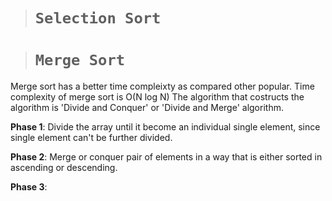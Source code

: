 ># ```Selection Sort```

># ```Merge Sort```

Merge sort has a better time compleixty as compared other popular.
Time complexity of merge sort is O(N log N)
The algorithm that costructs the algorithm is 'Divide and Conquer' or 'Divide and Merge' algorithm.

**Phase 1**: Divide the array until it become an individual single element, since single element can't be further divided.

**Phase 2**: Merge or conquer pair of elements in a way that is either sorted in ascending or descending.

**Phase 3**:

